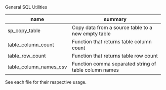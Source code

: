 General SQL Utilities

|name|summary|
|---|---|
|sp_copy_table|Copy data from a source table to a new empty table|depends on table_row_count and table_column_names_csv|
|table_column_count|Function that returns table column count|
|table_row_count|Function that returns table row count|
|table_column_names_csv|Function comma separated string of table column names|


See each file for their respective usage. 
